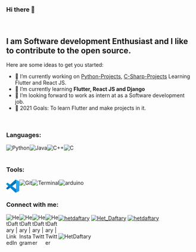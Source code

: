 ### Hi there 👋

<br/>

## I am Software development Enthusiast and I like to contribute to the open source.

Here are some ideas to get you started:

- 🔭 I’m currently working on [Python-Projects](https://github.com/HetDaftary/Python-Projects), [C-Sharp-Projects](https://github.com/HetDaftary/C-Sharp-Projects) Learning Flutter and React JS.
- 🌱 I’m currently learning <b> Flutter, React JS and Django</b> 
- 👯 I’m looking forward to work as intern at as a Software development job.
- 🥅 2021 Goals: To learn Flutter and make projects in it.

<br/>

### Languages:

[<img align="left" alt="Python" height="35em" src="https://upload.wikimedia.org/wikipedia/commons/c/c3/Python-logo-notext.svg" />](https://www.python.org/)
[<img align="left" alt="Java" height="35em" src="https://1000logos.net/wp-content/uploads/2020/09/Java-Logo.png" />](https://www.java.com/en/download/)
[<img align="left" alt="C++" height="35em" src="https://user-images.githubusercontent.com/42747200/46140125-da084900-c26d-11e8-8ea7-c45ae6306309.png" />](https://en.wikipedia.org/wiki/C%2B%2B)
[<img align="left" alt="C" height="35em" src="https://cdn.iconscout.com/icon/free/png-512/c-programming-569564.png" />](https://en.wikipedia.org/wiki/C_(programming_language))

<br/><br/>

### Tools: 

[<img align="left" alt="Visual Studio Code" height = "35em" src="https://raw.githubusercontent.com/github/explore/80688e429a7d4ef2fca1e82350fe8e3517d3494d/topics/visual-studio-code/visual-studio-code.png" />](https://code.visualstudio.com/)
[<img align="left" alt="Git" height="35em" src="https://git-scm.com/images/logo@2x.png" />](https://git-scm.com/downloads)
[<img align="left" alt="Terminal" height="35em" src="https://cdn.jsdelivr.net/npm/simple-icons@3.13.0/icons/gnubash.svg" />](https://en.wikipedia.org/wiki/Bash_(Unix_shell))
[<img align="left" alt="arduino" height = "35em" src="https://cdn.arduino.cc/header-footer/prod/assets/headerLogo-arduino.svg" />](https://www.arduino.cc/)

<br/><br/>

### Connect with me:
[<img align="left" alt="HetDaftary | LinkedIn" width="35px" src="https://cdn.jsdelivr.net/npm/simple-icons@v3/icons/linkedin.svg" />](https://www.linkedin.com/in/het-daftary-193453171/)
[<img align="left" alt="HetDaftary | Instagram" width="35px" src="https://cdn.jsdelivr.net/npm/simple-icons@v3/icons/instagram.svg" />](https://www.instagram.com/het_daftary/)
[<img align="left" alt="HetDaftary | Twitter" width="35px" src="https://cdn.jsdelivr.net/npm/simple-icons@v3/icons/twitter.svg" />](https://twitter.com/DaftaryHet)
[<img align="left" alt="HetDaftary | Twitter" width="35px" src="https://cdn.jsdelivr.net/npm/simple-icons@v3/icons/quora.svg" />](https://www.quora.com/profile/Het-Daftary-1)
<a href="https://www.codechef.com/users/hetdaftary" target="blank"><img align="center" src="https://cdn.jsdelivr.net/npm/simple-icons@3.1.0/icons/codechef.svg" alt="hetdaftary" height="30" width="40" /></a>
<a href="https://www.hackerrank.com/Het_Daftary" target="blank"><img align="center" src="https://cdn.jsdelivr.net/npm/simple-icons@3.0.1/icons/hackerrank.svg" alt="Het_Daftary" height="30" width="40" /></a>
<a href="https://auth.geeksforgeeks.org/user/hetdaftary/" target="blank"><img align="center" src="https://cdn.jsdelivr.net/npm/simple-icons@3.0.1/icons/geeksforgeeks.svg" alt="hetdaftary" height="30" width="40" /></a>
<br/><br/>

<p><img align="center" src="https://github-readme-stats.vercel.app/api/top-langs?username=HetDaftary&show_icons=true&locale=en&layout=compact" alt="HetDaftary" /></p>

